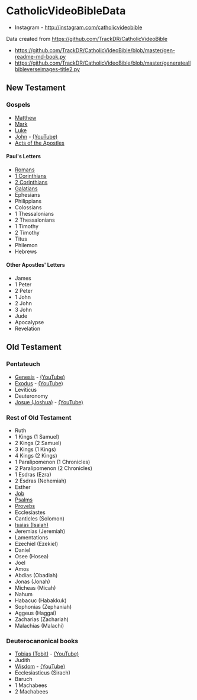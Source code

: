 # CatholicVideoBibleData
- Instagram - http://instagram.com/catholicvideobible

Data created from https://github.com/TrackDR/CatholicVideoBible
- https://github.com/TrackDR/CatholicVideoBible/blob/master/gen-readme-md-book.py
- https://github.com/TrackDR/CatholicVideoBible/blob/master/generateallbibleverseimages-title2.py

## New Testament

### Gospels
- [Matthew](NT/Matthew)
- [Mark](NT/Mark)
- [Luke](NT/Luke) 
- [John](NT/John) - [(YouTube)](https://www.youtube.com/playlist?list=PLCtMyepA6BqAcrFDAOa0TL2z8Cyy95QCR)
- [Acts of the Apostles](NT/Acts)

#### Paul's Letters
- [Romans](NT/Romans)
- [1 Corinthians](NT/1_Corinthians)
- [2 Corinthians](NT/2_Corinthians)
- [Galatians](NT/Galatians)
- Ephesians
- Philippians
- Colossians
- 1 Thessalonians
- 2 Thessalonians
- 1 Timothy
- 2 Timothy
- Titus
- Philemon
- Hebrews

#### Other Apostles' Letters
- James
- 1 Peter
- 2 Peter
- 1 John
- 2 John
- 3 John
- Jude
- Apocalypse
- Revelation

## Old Testament

### Pentateuch
- [Genesis](OT/Genesis) - [(YouTube)](https://www.youtube.com/playlist?list=PLHFK8vsMjzv7KiSpIUY6TUaejd4aK1elt)
- [Exodus](OT/Exodus) - [(YouTube)](https://www.youtube.com/playlist?list=PLHFK8vsMjzv69gcGM5BoMDVjbJ7ifSRsQ)
- Leviticus
- Deuteronomy
- [Josue (Joshua)](OT/Josue) - [(YouTube)](https://www.youtube.com/playlist?list=PLCtMyepA6BqBT5VzsSA6luDNNlnef7s13)

### Rest of Old Testament
- Ruth
- 1 Kings (1 Samuel)
- 2 Kings (2 Samuel)
- 3 Kings (1 Kings)
- 4 Kings (2 Kings)
- 1 Paralipomenon (1 Chronicles)
- 2 Paralipomenon (2 Chronicles)
- 1 Esdras (Ezra)
- 2 Esdras (Nehemiah)
- Esther
- [Job](OT/Job)
- [Psalms](OT/Psalms)
- [Provebs](OT/Proverbs)
- Ecclesiastes
- Canticles (Solomon)
- [Isaias (Isaiah)](OT/Isaias)
- Jeremias (Jeremiah)
- Lamentations
- Ezechiel (Ezekiel)
- Daniel
- Osee (Hosea)
- Joel
- Amos
- Abdias (Obadiah)
- Jonas (Jonah)
- Micheas (Micah)
- Nahum
- Habacuc (Habakkuk)
- Sophonias (Zephaniah)
- Aggeus (Haggai)
- Zacharias (Zachariah)
- Malachias (Malachi)

### Deuterocanonical books
- [Tobias (Tobit)](OT/Tobias) - [(YouTube)](https://www.youtube.com/playlist?list=PLCtMyepA6BqDbokng-xJXkM3EMQ3wYhox)
- Judith
- [Wisdom](OT/Wisdom) - [(YouTube)](https://www.youtube.com/playlist?list=PLCtMyepA6BqCYThYU2n78HZ7fYbu6RjV9)
- Ecclesiasticus (Sirach)
- Baruch
- 1 Machabees
- 2 Machabees
